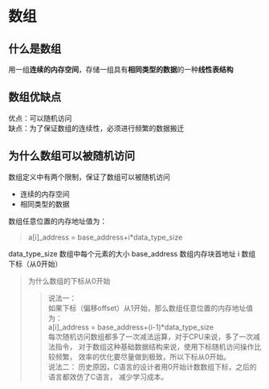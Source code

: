 # 数组
## 什么是数组
用一组**连续的内存空间**，存储一组具有**相同类型的数据**的一种**线性表结构**  
## 数组优缺点
优点：可以随机访问  
缺点：为了保证数组的连续性，必须进行频繁的数据搬迁
## 为什么数组可以被随机访问
数组定义中有两个限制，保证了数组可以被随机访问 
+ 连续的内存空间
+ 相同类型的数据  

数组任意位置的内存地址值为：
>a[i]_address = base_address+i*data_type_size

data_type_size 数组中每个元素的大小
base_address 数组内存块首地址
i 数组下标（从0开始）
> 为什么数组的下标从0开始  
>>说法一：  
如果下标（偏移offset）从1开始，那么数组任意位置的内存地址值为：  
a[i]_address = base_address+(i-1)*data_type_size  
每次随机访问数组都多了一次减法运算，对于CPU来说，多了一次减法指令，
对于数组这种基础数据结构来说，使用下标随机访问操作比较频繁，
效率的优化要尽量做到极致，所以下标从0开始。  
>>说法二：
历史原因，C语言的设计者用0开始计数数组下标，之后的语言都效仿了C语言，
减少学习成本。  

